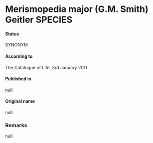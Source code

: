 # Merismopedia major (G.M. Smith) Geitler SPECIES

#### Status
SYNONYM

#### According to
The Catalogue of Life, 3rd January 2011

#### Published in
null

#### Original name
null

### Remarks
null